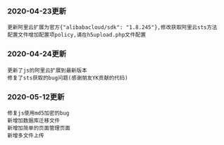 ### 2020-04-23更新

```
更新阿里云扩展为官方{"alibabacloud/sdk": "1.8.245"},修改获取阿里云sts方法
配置文件增加配置项policy,请在h5upload.php文件配置
```

### 2020-04-24更新

```
更新了js的阿里云扩展到最新版本
修复了sts获取的bug问题(感谢朋友YK贡献的代码)
```

### 2020-05-12更新

```
修复js使用md5加密的bug
新增加数据库迁移文件
新增加简单的页面管理页面
新增多文件上传
```
